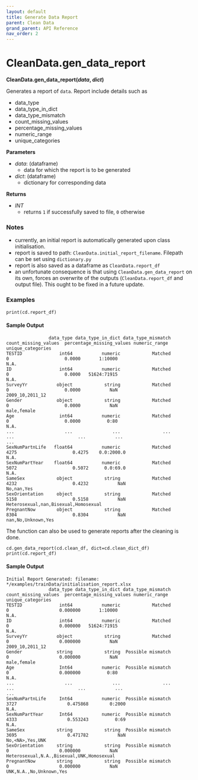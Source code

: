 ```yaml
---
layout: default
title: Generate Data Report
parent: Clean Data
grand_parent: API Reference
nav_order: 2
---
```


# CleanData.gen_data_report

**CleanData.gen_data_report(*data*, *dict*)**

Generates a report of `data`. Report include details such as
*   data_type
*   data_type_in_dict
*   data_type_mismatch
*   count_missing_values
*   percentage_missing_values
*   numeric_range
*   unique_categories

**Parameters**
- *data*: (dataframe)
  - data for which the report is to be generated
- *dict*: (dataframe)
  - dictionary for corresponding data

**Returns**
- *INT*
  - returns `1` if successfully saved to file, `0` otherwise

### Notes

*   currently, an initial report is automatically generated upon class initialisation.
*   report is saved to path: `CleanData.initial_report_filename`. Filepath can be set using `dictionary.py`
*   report is also saved as a dataframe as `CleanData.report_df`
*   an unfortunate consequence is that using `CleanData.gen_data_report` on its own, forces an overwrite of the outputs (`CleanData.report_df` and output file). This ought to be fixed in a future update.

### Examples

```
print(cd.report_df)
```

#### Sample Output
```
                data_type data_type_in_dict data_type_mismatch  count_missing_values  percentage_missing_values numeric_range                     unique_categories
TESTID              int64           numeric            Matched                     0                     0.0000       1:10000                                  N.A.
ID                  int64           numeric            Matched                     0                     0.0000   51624:71915                                  N.A.
SurveyYr           object            string            Matched                     0                     0.0000           NaN                       2009_10,2011_12
Gender             object            string            Matched                     0                     0.0000           NaN                           male,female
Age                 int64           numeric            Matched                     0                     0.0000          0:80                                  N.A.
...                   ...               ...                ...                   ...                        ...           ...                                   ...
SexNumPartnLife   float64           numeric            Matched                  4275                     0.4275    0.0:2000.0                                  N.A.
SexNumPartYear    float64           numeric            Matched                  5072                     0.5072      0.0:69.0                                  N.A.
SameSex            object            string            Matched                  4232                     0.4232           NaN                            No,nan,Yes
SexOrientation     object            string            Matched                  5158                     0.5158           NaN  Heterosexual,nan,Bisexual,Homosexual
PregnantNow        object            string            Matched                  8304                     0.8304           NaN                    nan,No,Unknown,Yes
```

The function can also be used to generate reports after the cleaning is done. 

```
cd.gen_data_report(cd.clean_df, dict=cd.clean_dict_df)
print(cd.report_df)
```

#### Sample Output
```
Initial Report Generated: filename: */examples/trainData/initialisation_report.xlsx
                data_type data_type_in_dict data_type_mismatch  count_missing_values  percentage_missing_values numeric_range                          unique_categories
TESTID              int64           numeric            Matched                     0                   0.000000       1:10000                                       N.A.
ID                  int64           numeric            Matched                     0                   0.000000   51624:71915                                       N.A.
SurveyYr           object            string            Matched                     0                   0.000000           NaN                            2009_10,2011_12
Gender             string            string  Possible mismatch                     0                   0.000000           NaN                                male,female
Age                 Int64           numeric  Possible mismatch                     0                   0.000000          0:80                                       N.A.
...                   ...               ...                ...                   ...                        ...           ...                                        ...
SexNumPartnLife     Int64           numeric  Possible mismatch                  3727                   0.475868        0:2000                                       N.A.
SexNumPartYear      Int64           numeric  Possible mismatch                  4333                   0.553243          0:69                                       N.A.
SameSex            string            string  Possible mismatch                  3695                   0.471782           NaN                            No,<NA>,Yes,UNK
SexOrientation     string            string  Possible mismatch                     0                   0.000000           NaN  Heterosexual,N.A.,Bisexual,UNK,Homosexual
PregnantNow        string            string  Possible mismatch                     0                   0.000000           NaN                    UNK,N.A.,No,Unknown,Yes
```
